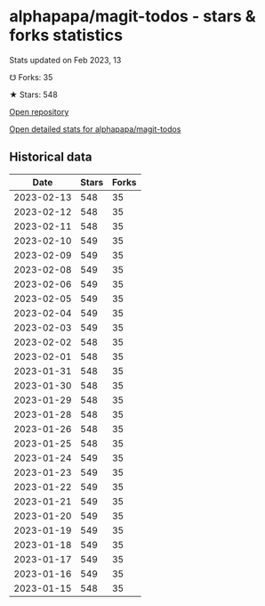 # alphapapa/magit-todos - stars & forks statistics

Stats updated on Feb 2023, 13

☋ Forks: 35

★ Stars: 548

[Open repository](https://github.com/alphapapa/magit-todos)

[Open detailed stats for alphapapa/magit-todos](https://reviewgithub.com/rep/alphapapa/magit-todos)

## Historical data
| Date | Stars | Forks |
|------|-------|-------|
| 2023-02-13 | 548 | 35 | 
| 2023-02-12 | 548 | 35 | 
| 2023-02-11 | 548 | 35 | 
| 2023-02-10 | 549 | 35 | 
| 2023-02-09 | 549 | 35 | 
| 2023-02-08 | 549 | 35 | 
| 2023-02-06 | 549 | 35 | 
| 2023-02-05 | 549 | 35 | 
| 2023-02-04 | 549 | 35 | 
| 2023-02-03 | 549 | 35 | 
| 2023-02-02 | 548 | 35 | 
| 2023-02-01 | 548 | 35 | 
| 2023-01-31 | 548 | 35 | 
| 2023-01-30 | 548 | 35 | 
| 2023-01-29 | 548 | 35 | 
| 2023-01-28 | 548 | 35 | 
| 2023-01-26 | 548 | 35 | 
| 2023-01-25 | 548 | 35 | 
| 2023-01-24 | 549 | 35 | 
| 2023-01-23 | 549 | 35 | 
| 2023-01-22 | 549 | 35 | 
| 2023-01-21 | 549 | 35 | 
| 2023-01-20 | 549 | 35 | 
| 2023-01-19 | 549 | 35 | 
| 2023-01-18 | 549 | 35 | 
| 2023-01-17 | 549 | 35 | 
| 2023-01-16 | 549 | 35 | 
| 2023-01-15 | 548 | 35 | 

